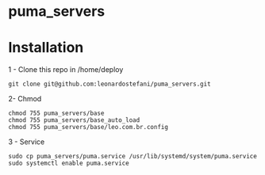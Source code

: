# puma_servers

# Installation

  1 - Clone this repo in /home/deploy
  
    git clone git@github.com:leonardostefani/puma_servers.git
  2- Chmod
  
    chmod 755 puma_servers/base
    chmod 755 puma_servers/base_auto_load
    chmod 755 puma_servers/base/leo.com.br.config
  3 - Service
  
    sudo cp puma_servers/puma.service /usr/lib/systemd/system/puma.service
    sudo systemctl enable puma.service
